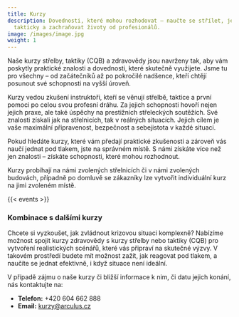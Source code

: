 ```yaml
---
title: Kurzy
description: Dovednosti, které mohou rozhodovat – naučte se střílet, jednat
  takticky a zachraňovat životy od profesionálů.
image: /images/image.jpg
weight: 1
---
```


Naše kurzy střelby, taktiky (CQB) a zdravovědy jsou navrženy tak, aby vám poskytly praktické znalosti a dovednosti, které skutečně využijete. Jsme tu pro všechny – od začátečníků až po pokročilé nadšence, kteří chtějí posunout své schopnosti na vyšší úroveň.

Kurzy vedou zkušení instruktoři, kteří se věnují střelbě, taktice a první pomoci po celou svou profesní dráhu. Za jejich schopnosti hovoří nejen jejich praxe, ale také úspěchy na prestižních střeleckých soutěžích. Své znalosti získali jak na střelnicích, tak v reálných situacích. Jejich cílem je vaše maximální připravenost, bezpečnost a sebejistota v každé situaci.

Pokud hledáte kurzy, které vám předají praktické zkušenosti a zároveň vás naučí jednat pod tlakem, jste na správném místě. S námi získáte více než jen znalosti – získáte schopnosti, které mohou rozhodnout.

Kurzy probíhají na námi zvolených střelnicích či v námi zvolených budovách, případně po domluvě se zákazníky lze vytvořit individuální kurz na jimi zvoleném místě.

{{< events >}}

### Kombinace s dalšími kurzy

Chcete si vyzkoušet, jak zvládnout krizovou situaci komplexně? Nabízíme možnost spojit kurzy zdravovědy s kurzy střelby nebo taktiky (CQB) pro vytvoření realistických scénářů, které vás připraví na skutečné výzvy. V takovém prostředí budete mít možnost zažít, jak reagovat pod tlakem, a naučíte se jednat efektivně, i když situace není ideální.

V případě zájmu o naše kurzy či bližší informace k nim, či datu jejich konání, nás kontaktujte na:

- **Telefon:** +420 604 662 888
- **Email:** kurzy@arculus.cz
